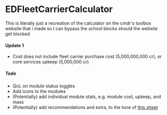 # EDFleetCarrierCalculator #
This is literally just a recreation of the calculator on the cmdr's toolbox website that i made so I can bypass the school blocks should the website get blocked
#### Update 1 ####
- Cost does not include fleet carrier purchase cost (5,000,000,000 cr), or core services upkeep (5,000,000 cr)
##### Todo #####
- QoL on module status toggles
- Add icons to the modules
- (Potentially) add individual module stats, e.g. module cost, upkeep, and mass
- (Potentially) add recommendations and extra, to the tune of [this sheet](https://docs.google.com/spreadsheets/d/18rJ1p0ll9vW0nf1A-YHD47FT4lFm72JbiSnIWsRfVsg/edit?usp=sharing)
